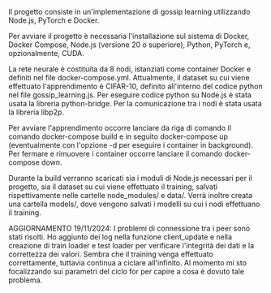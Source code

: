 Il progetto consiste in un'implementazione di gossip learning utilizzando Node.js, PyTorch e Docker.

Per avviare il progetto è necessaria l'installazione sul sistema di Docker, Docker Compose, Node.js (versione 20 o superiore), Python, PyTorch e, opzionalmente, CUDA.

La rete neurale è costituita da 8 nodi, istanziati come container Docker e definiti nel file docker-compose.yml.
Attualmente, il dataset su cui viene effettuato l'apprendimento è CIFAR-10, definito all'interno del codice python nel file gossip_learning.js.
Per eseguire codice python su Node.js è stata usata la libreria python-bridge.
Per la comunicazione tra i nodi è stata usata la libreria libp2p.

Per avviare l'apprendimento occorre lanciare da riga di comando il comando docker-compose build e in seguito docker-compose up (eventualmente con l'opzione -d per eseguire i container in background). Per fermare e rimuovere i container occorre lanciare il comando docker-compose down.

Durante la build verranno scaricati sia i moduli di Node.js necessari per il progetto, sia il dataset su cui viene effettuato il training, salvati rispettivamente nelle cartelle node_modules/ e data/. Verrà inoltre creata una cartella models/, dove vengono salvati i modelli su cui i nodi effettuano il training.

AGGIORNAMENTO 19/11/2024: I problemi di connessione tra i peer sono stati risolti. Ho aggiunto dei log nella funzione client_update e nella creazione di train loader e test loader per verificare l'integrità dei dati e la correttezza dei valori. Sembra che il training venga effettuato correttamente, tuttavia continua a ciclare all'infinito. Al momento mi sto focalizzando sui parametri del ciclo for per capire a cosa è dovuto tale problema.